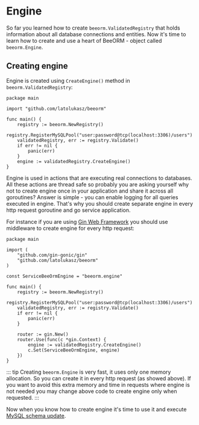 # Engine

So far you learned how to create `beeorm.ValidatedRegistry` that holds
information about all database connections and entities. Now it's time to learn
how to create and use a heart of BeeORM - object called `beeorm.Engine`.

## Creating engine

Engine is created using `CreateEngine()` method in `beeorm.ValidatedRegistry`:

```go{12}
package main

import "github.com/latolukasz/beeorm"

func main() {
    registry := beeorm.NewRegistry()
    registry.RegisterMySQLPool("user:password@tcp(localhost:3306)/users")
    validatedRegistry, err := registry.Validate()
    if err != nil {
        panic(err)
    }
    engine := validatedRegistry.CreateEngine()
}  
```

Engine is used in actions that are executing real connections to databases.
All these actions are thread safe so probably you are asking yourself why
not to create engine once in your application and share it across all goroutines?
Answer is simple - you can enable logging for all queries executed in engine. 
That's why you should create separate engine in every http request goroutine
and go service application.

For instance if you are using [Gin Web Framework](https://gin-gonic.com/) you
should use middleware to create engine for every http request:

```go{20-21}
package main

import (
    "github.com/gin-gonic/gin"
    "github.com/latolukasz/beeorm"
)

const ServiceBeeOrmEngine = "beeorm.engine"

func main() {
    registry := beeorm.NewRegistry()
    registry.RegisterMySQLPool("user:password@tcp(localhost:3306)/users")
    validatedRegistry, err := registry.Validate()
    if err != nil {
        panic(err)
    }
    
    router := gin.New()
    router.Use(func(c *gin.Context) {
		engine := validatedRegistry.CreateEngine()
		c.Set(ServiceBeeOrmEngine, engine)
	})
}  
```

::: tip
Creating `beeorm.Engine` is very fast, it uses only one memory allocation.
So you can create it in every http request (as showed above). If you
want to avoid this extra memory and time in requests where engine is not needed
you may change above code to create engine only when requested.
:::

Now when you know how to create engine it's time to use it and
execute [MySQL schema update](/guide/schema_update.html).
